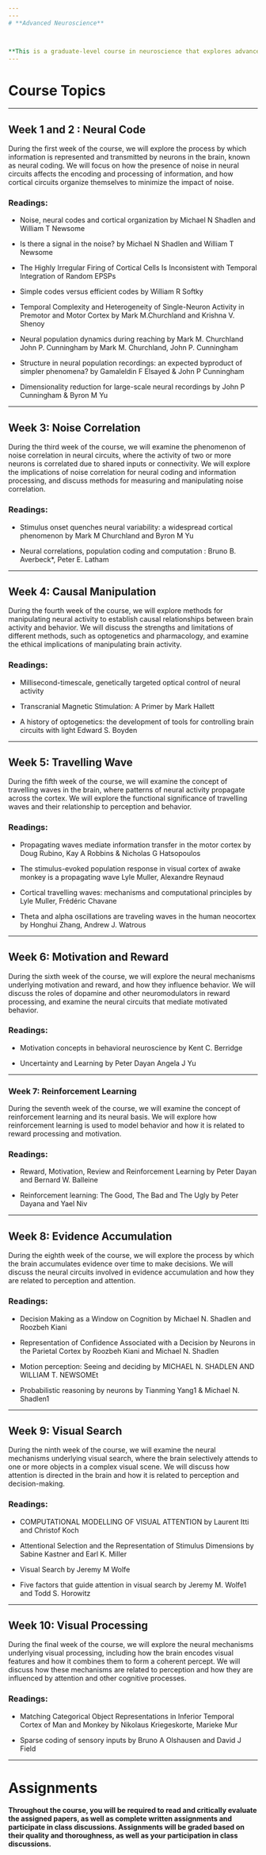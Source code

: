 ```yaml
---
---
# **Advanced Neuroscience**



**This is a graduate-level course in neuroscience that explores advanced topics in the field. The course is designed for students who have already completed a basic course in neuroscience and are interested in diving deeper into the subject matter. The course covers a range of topics related to neural coding, perception, and behavior.**
---
```


# Course Topics
---




## **Week 1 and 2 : Neural Code**

During the first week of the course, we will explore the process by which information is represented and transmitted by neurons in the brain, known as neural coding. We will focus on how the presence of noise in neural circuits affects the encoding and processing of information, and how cortical circuits organize themselves to minimize the impact of noise.

### Readings:
 * Noise, neural codes and cortical organization by Michael N Shadlen and William T Newsome

 * Is there a signal in the noise? by Michael N Shadlen and William T Newsome

 * The Highly Irregular Firing of Cortical Cells Is Inconsistent with Temporal Integration of Random EPSPs

 * Simple codes versus efficient codes by William R Softky

 * Temporal Complexity and Heterogeneity of Single-Neuron Activity in Premotor and Motor Cortex by Mark M.Churchland and Krishna V. Shenoy

* Neural population dynamics during reaching by Mark M. Churchland  John P. Cunningham by Mark M. Churchland, John P. Cunningham

* Structure in neural population recordings: an expected byproduct of simpler phenomena? by Gamaleldin F Elsayed & John P Cunningham

* Dimensionality reduction for large-scale neural recordings by John P Cunningham & Byron M Yu

---

## **Week 3: Noise Correlation**

During the third week of the course, we will examine the phenomenon of noise correlation in neural circuits, where the activity of two or more neurons is correlated due to shared inputs or connectivity. We will explore the implications of noise correlation for neural coding and information processing, and discuss methods for measuring and manipulating noise correlation.

### Readings:
* Stimulus onset quenches neural variability: a widespread cortical phenomenon by Mark M Churchland and Byron M Yu

* Neural correlations, population coding and computation : Bruno B. Averbeck*, Peter E. Latham

---

## **Week 4: Causal Manipulation**

During the fourth week of the course, we will explore methods for manipulating neural activity to establish causal relationships between brain activity and behavior. We will discuss the strengths and limitations of different methods, such as optogenetics and pharmacology, and examine the ethical implications of manipulating brain activity.

### Readings:
* Millisecond-timescale, genetically targeted optical control of neural activity 

* Transcranial Magnetic Stimulation: A Primer by Mark Hallett 

* A history of optogenetics: the development of tools for controlling brain circuits with light Edward S. Boyden

---

## **Week 5: Travelling Wave**

During the fifth week of the course, we will examine the concept of travelling waves in the brain, where patterns of neural activity propagate across the cortex. We will explore the functional significance of travelling waves and their relationship to perception and behavior.

### Readings:

* Propagating waves mediate information transfer
in the motor cortex by Doug Rubino, Kay A Robbins & Nicholas G Hatsopoulos

* The stimulus-evoked population response in visual
cortex of awake monkey is a propagating wave
Lyle Muller, Alexandre Reynaud

* Cortical travelling waves: mechanisms 
and computational principles by Lyle Muller, Frédéric Chavane

* Theta and alpha oscillations are traveling waves in the human neocortex by Honghui Zhang, Andrew J. Watrous

---

## **Week 6: Motivation and Reward**

During the sixth week of the course, we will explore the neural mechanisms underlying motivation and reward, and how they influence behavior. We will discuss the roles of dopamine and other neuromodulators in reward processing, and examine the neural circuits that mediate motivated behavior.

### Readings:

* Motivation concepts in behavioral neuroscience by Kent C. Berridge

* Uncertainty and Learning by Peter Dayan Angela J Yu
---

### **Week 7: Reinforcement Learning**

During the seventh week of the course, we will examine the concept of reinforcement learning and its neural basis. We will explore how reinforcement learning is used to model behavior and how it is related to reward processing and motivation.

### Readings:

* Reward, Motivation, Review and Reinforcement Learning by Peter Dayan and Bernard W. Balleine

* Reinforcement learning: The Good, The Bad and The Ugly by Peter Dayana and Yael Niv

---

## **Week 8: Evidence Accumulation**

During the eighth week of the course, we will explore the process by which the brain accumulates evidence over time to make decisions. We will discuss the neural circuits involved in evidence accumulation and how they are related to perception and attention.

### Readings:

* Decision Making as a Window on Cognition by Michael N. Shadlen and Roozbeh Kiani

* Representation of Confidence Associated with a Decision 
by Neurons in the Parietal Cortex by Roozbeh Kiani and Michael N. Shadlen

* Motion perception: Seeing and deciding by MICHAEL N. SHADLEN AND WILLIAM T. NEWSOMEt

* Probabilistic reasoning by neurons by Tianming Yang1 & Michael N. Shadlen1



---

## **Week 9: Visual Search**

During the ninth week of the course, we will examine the neural mechanisms underlying visual search, where the brain selectively attends to one or more objects in a complex visual scene. We will discuss how attention is directed in the brain and how it is related to perception and decision-making.

### Readings:

* COMPUTATIONAL MODELLING OF VISUAL ATTENTION by Laurent Itti and Christof Koch

* Attentional Selection and the Representation of Stimulus Dimensions by Sabine Kastner and Earl K. Miller

* Visual Search by Jeremy M Wolfe 

* Five factors that guide attention in visual search by Jeremy M. Wolfe1 and Todd S. Horowitz

---

## **Week 10: Visual Processing**

During the final week of the course, we will explore the neural mechanisms underlying visual processing, including how the brain encodes visual features and how it combines them to form a coherent percept. We will discuss how these mechanisms are related to perception and how they are influenced by attention and other cognitive processes.

### Readings:

* Matching Categorical Object Representations
in Inferior Temporal Cortex of Man and Monkey by Nikolaus Kriegeskorte, Marieke Mur 

* Sparse coding of sensory inputs by Bruno A Olshausen and David J Field


---

# Assignments
**Throughout the course, you will be required to read and critically evaluate the assigned papers, as well as complete written assignments and participate in class discussions. Assignments will be graded based on their quality and thoroughness, as well as your participation in class discussions.**
